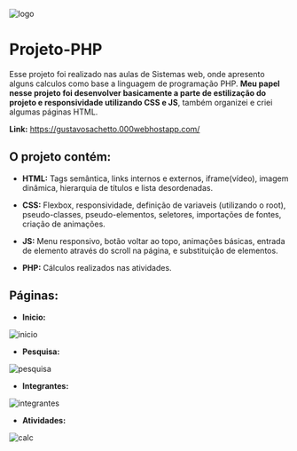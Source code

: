 ![logo](https://github.com/GustavoSachetto/Projeto-PHP/assets/136517074/3161e683-e74e-4c8a-8892-dae818324873)


# Projeto-PHP
Esse projeto foi realizado nas aulas de Sistemas web, onde apresento alguns calculos como base a linguagem de programação PHP. __Meu papel nesse projeto foi desenvolver basicamente a parte de estilização do projeto e responsividade utilizando CSS e JS__, também organizei e criei algumas páginas HTML.

__Link:__ https://gustavosachetto.000webhostapp.com/

## O projeto contém: 

* __HTML:__ Tags semântica, links internos e externos, iframe(vídeo), imagem dinâmica, hierarquia de títulos e lista desordenadas.

* __CSS:__ Flexbox, responsividade, definição de variaveis (utilizando o root), pseudo-classes, pseudo-elementos, seletores, importações de fontes, criação de animações.

* __JS:__ Menu responsivo, botão voltar ao topo, animações básicas, entrada de elemento através do scroll na página, e substituição de elementos.

* __PHP:__ Cálculos realizados nas atividades.

## Páginas:
* __Inicio:__
  
![inicio](https://github.com/GustavoSachetto/Projeto-PHP/assets/136517074/c54bc64d-72da-4767-ad16-b66fdce9a3e0)
* __Pesquisa:__
  
![pesquisa](https://github.com/GustavoSachetto/Projeto-PHP/assets/136517074/094c541e-bdb6-45e6-ae1a-62fca02da875)
* __Integrantes:__
  
![integrantes](https://github.com/GustavoSachetto/Projeto-PHP/assets/136517074/4f130477-8d0b-4b35-97ac-2c7d5fd6c647)
* __Atividades:__
  
![calc](https://github.com/GustavoSachetto/Projeto-PHP/assets/136517074/2fe93094-8910-4ecd-8f54-405d6e99dbda)
